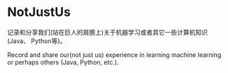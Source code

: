# NotJustUs

记录和分享我们(站在巨人的肩膀上)关于机器学习或者其它一些计算机知识(Java、 Python等)。

Record and share our(not just us) experience in learning machine learning or perhaps others (Java, Python, etc.).